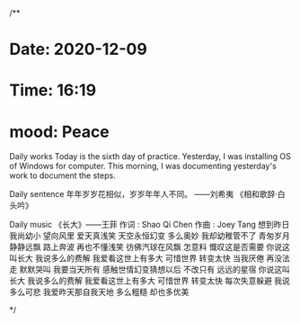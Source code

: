 /**
# Date: 2020-12-09
# Time: 16:19
# mood: Peace

Daily works
  Today is the sixth day of practice.
  Yesterday, I was installing OS of Windows for computer. This morning, I was documenting yesterday's work to document the steps.

Daily sentence
  年年岁岁花相似，岁岁年年人不同。 ——刘希夷 《相和歌辞·白头吟》
 
Daily music
  《长大》——王菲
  作词 : Shao Qi Chen
  作曲 : Joey Tang
  想到昨日
  我尚幼小
  望向风里
  爱天真浅笑
  天空永恒幻变
  多么奥妙
  我却幼稚管不了
  青匆岁月
  静静远飘
  路上奔波
  再也不懂浅笑
  彷佛汽球在风飘
  怎意料
  慨叹这是否需要
  你说这叫长大
  我说多么的费解
  我爱看这世上有多大
  可惜世界
  转变太快
  当我厌倦
  再没法走
  默默哭叫
  我要当天所有
  感触世情幻变猜想以后
  不改只有
  远远的星宿
  你说这叫长大
  我说多么的费解
  我爱看这世上有多大
  可惜世界
  转变太快
  每次失意躲避
  我说多么可悲
  我爱昨天那自我天地
  多么粗糙
  却也多优美

*/


